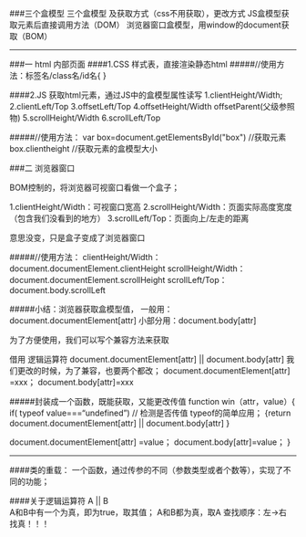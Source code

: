 ###三个盒模型
三个盒模型 及获取方式（css不用获取），更改方式
JS盒模型获取元素后直接调用方法（DOM）
浏览器窗口盒模型，用window的document获取（BOM）

*********************************

###一 html 内部页面
####1.CSS
样式表，直接渲染静态html
#####//使用方法：标签名/class名/id名{    }

####2.JS
获取html元素，通过JS中的盒模型属性读写
1.clientHeight/Width;
2.clientLeft/Top
3.offsetLeft/Top
4.offsetHeight/Width
offsetParent(父级参照物)
5.scrollHeight/Width
6.scrollLeft/Top

#####//使用方法：
var box=document.getElementsById("box")  //获取元素
box.clientheight    //获取元素的盒模型大小

###二 浏览器窗口

BOM控制的，将浏览器可视窗口看做一个盒子；

1.clientHeight/Width：可视窗口宽高
2.scrollHeight/Width：页面实际高度宽度（包含我们没看到的地方）
3.scrollLeft/Top：页面向上/左走的距离

意思没变，只是盒子变成了浏览器窗口

#####//使用方法：
clientHeight/Width：document.documentElement.clientHeight
scrollHeight/Width：document.documentElement.scrollHeight
scrollLeft/Top：document.body.scrollLeft

#####小结：浏览器获取盒模型值，
一般用：document.documentElement[attr]
小部分用：document.body[attr]

为了方便使用，我们可以写个兼容方法来获取

借用 逻辑运算符
document.documentElement[attr] || document.body[attr]
我们更改的时候，为了兼容，也要两个都改；
document.documentElement[attr] =xxx；
document.body[attr]=xxx

#####封装成一个函数，既能获取，又能更改传值
function win（attr，value）{
if( typeof value===“undefined”) // 检测是否传值 typeof的简单应用；
{return document.documentElement[attr] || document.body[attr] }

document.documentElement[attr] =value；
document.body[attr]=value；
}

******************************
####类的重载：
一个函数，通过传参的不同（参数类型或者个数等），实现了不同的功能；


####关于逻辑运算符
A  ||  B  
A和B中有一个为真，即为true，取其值；
A和B都为真，取A
查找顺序：左→右 找真！！！
